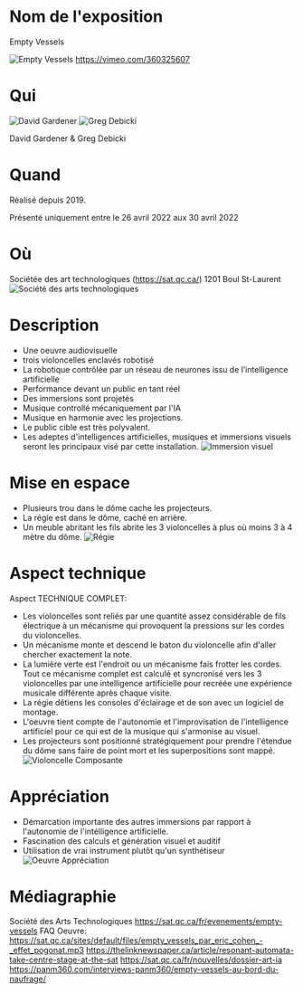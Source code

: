 # Nom de l'exposition

Empty Vessels 

![Empty Vessels](medias/SatEmpty.jfif)
https://vimeo.com/360325607 
# Qui

![David Gardener](medias/David.jpg)
![Greg Debicki](medias/Greg.png)

David Gardener & Greg Debicki

# Quand
Réalisé depuis 2019.

Présenté uniquement entre le 26 avril 2022 aux 30 avril 2022
# Où
Sociétée des art technologiques (https://sat.qc.ca/)
1201 Boul St-Laurent
![Société des arts technologiques](medias/SAT.jfif)

# Description
* Une oeuvre audiovisuelle 
* trois violoncelles enclavés robotisé
* La robotique contrôlée par un réseau de neurones issu de l’intelligence artificielle 
* Performance devant un public en tant réel
* Des immersions sont projetés 
* Musique controllé mécaniquement par l'IA 
* Musique en harmonie avec les projections.
* Le public cible est très polyvalent.
* Les adeptes d'intelligences artificielles, musiques et immersions visuels seront les principaux visé par cette installation.
![Immersion visuel](medias/immersion.jfif)
# Mise en espace

* Plusieurs trou dans le dôme cache les projecteurs. 
* La régie est dans le dôme, caché en arrière. 
* Un meuble abritant les fils abrite les 3 violoncelles à plus où moins 3 à 4 mètre du dôme.
![Régie](medias/vessels.jfif)
# Aspect technique
Aspect TECHNIQUE COMPLET:
* Les violoncelles sont reliés par une quantité assez considérable de fils électrique à un mécanisme qui provoquent la pressions sur les cordes du violoncelles. 
* Un mécanisme monte et descend le baton du violoncelle afin d'aller chercher exactement la note. 
* La lumière verte est l'endroit ou un mécanisme fais frotter les cordes. Tout ce mécanisme complet est calculé et syncronisé vers les 3 violoncelles par une intelligence artificielle pour recréée une expérience musicale différente après chaque visite. 
* La régie détiens les consoles d'éclairage et de son avec un logiciel de montage. 
* L'oeuvre tient compte de l'autonomie et l'improvisation de l'intelligence artificiel pour ce qui est de la musique qui s'armonise au visuel. 
* Les projecteurs sont positionné stratégiquement pour prendre l'étendue du dôme sans faire de point mort et les superpositions sont mappé.
![Violoncelle Composante](medias/oeuvre.jfif)

# Appréciation
* Démarcation importante des autres immersions par rapport à l'autonomie de l'intélligence artificielle. 
* Fascination des calculs et génération visuel et auditif
* Utilisation de vrai instrument plutôt qu'un synthétiseur
![Oeuvre Appréciation](medias/ViolonEtImmersion.JPG)
# Médiagraphie
Société des Arts Technologiques
https://sat.qc.ca/fr/evenements/empty-vessels
FAQ Oeuvre:
https://sat.qc.ca/sites/default/files/empty_vessels_par_eric_cohen_-_effet_pogonat.mp3
https://thelinknewspaper.ca/article/resonant-automata-take-centre-stage-at-the-sat 
https://sat.qc.ca/fr/nouvelles/dossier-art-ia 
https://panm360.com/interviews-panm360/empty-vessels-au-bord-du-naufrage/ 